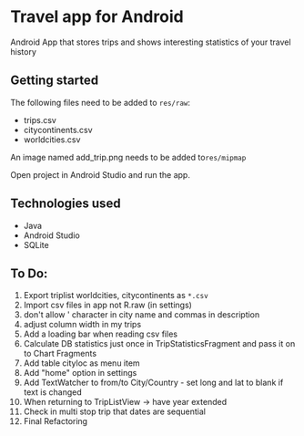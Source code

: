 # Travel app for Android
Android App that stores trips and shows interesting statistics of your travel history

## Getting started
The following files need to be added to `res/raw`:
- trips.csv
- citycontinents.csv
- worldcities.csv

An image named add_trip.png needs to be added to`res/mipmap`

Open project in Android Studio and run the app.

## Technologies used
- Java
- Android Studio
- SQLite

## To Do:
1. Export triplist worldcities, citycontinents as `*.csv`
1. Import csv files in app not R.raw (in settings)
1. don't allow ' character in city name and commas in description
1. adjust column width in my trips
1. Add a loading bar when reading csv files
1. Calculate DB statistics just once in TripStatisticsFragment and pass it on to Chart Fragments
1. Add table cityloc as menu item
1. Add "home" option in settings
1. Add TextWatcher to from/to City/Country - set long and lat to blank if text is changed
1. When returning to TripListView -> have year extended
1. Check in multi stop trip that dates are sequential
1. Final Refactoring
